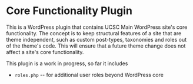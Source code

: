 # Core Functionality Plugin

This is a WordPress plugin that contains UCSC Main WordPress site's core functionality. The concept is to keep structural features of a site that are theme independent, such as custom post-types, taxonomies and roles out of the theme's code. This will ensure that a future theme change does not affect a site's core functionality.

This plugin is a work in progress, so far it includes

* `roles.php` -- for additional user roles beyond WordPress core

